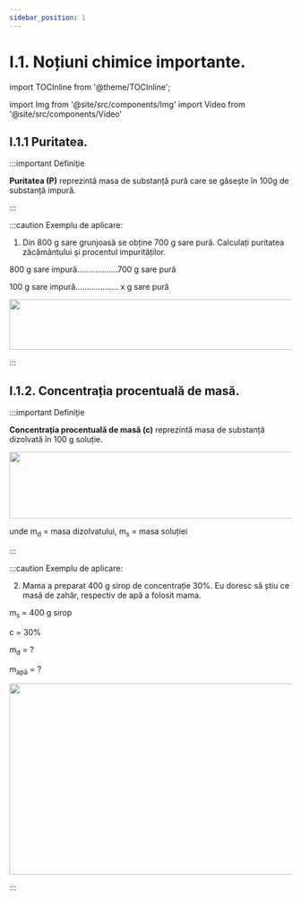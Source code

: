 ```yaml
---
sidebar_position: 1
---
```


# I.1. Noțiuni chimice importante.

import TOCInline from '@theme/TOCInline';

<TOCInline toc={toc} />



import Img from '@site/src/components/Img'
import Video from '@site/src/components/Video'


## I.1.1 Puritatea.



:::important Definiţie

**Puritatea (P)** reprezintă masa de substanță pură care se găsește în 100g de substanță impură.

:::


:::caution Exemplu de aplicare: 

1) Din 800 g sare grunjoasă se obține 700 g sare pură. Calculați puritatea zăcământului și procentul impurităților.

800 g sare impură..................700 g sare pură

100 g sare impură................... x g sare pură


<Img className="img-responsive4" src="chimie/clasa8/capitolul1/1_1_Poza1_RegulaDeTreiSimplaLaPuritate_vers3.jpg" lazy={false} width="1000" height="90" />

:::




## I.1.2. Concentrația procentuală de masă.


:::important Definiţie

**Concentrația procentuală de masă (c)** reprezintă masa de substanță dizolvată în 100 g soluție.


<Img className="img-responsive4" src="chimie/clasa8/capitolul1/1_1_Poza2_FormulaConcentratiaProcentualaDeMasa_vers2.jpg" lazy={false} width="1000" height="119" />

unde m<sub>d</sub> = masa dizolvatului, m<sub>s</sub> = masa soluției


:::





:::caution Exemplu de aplicare:

2) Mama a preparat 400 g sirop de concentrație 30%. Eu doresc să știu ce masă de zahăr, respectiv de apă a folosit mama.

m<sub>s</sub>  = 400 g sirop

c = 30%

m<sub>d</sub> = ?

m<sub>apă</sub> = ?

<Img className="img-responsive4" src="chimie/clasa8/capitolul1/1_1_Poza3_ExempluCalculConcentratiaProcentualaDeMasa_vers3.jpg" width="1000" height="341" />

:::

<br></br>


